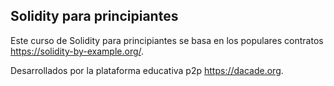 ## Solidity para principiantes

Este curso de Solidity para principiantes se basa en los populares contratos https://solidity-by-example.org/. 

Desarrollados por la plataforma educativa p2p https://dacade.org.
